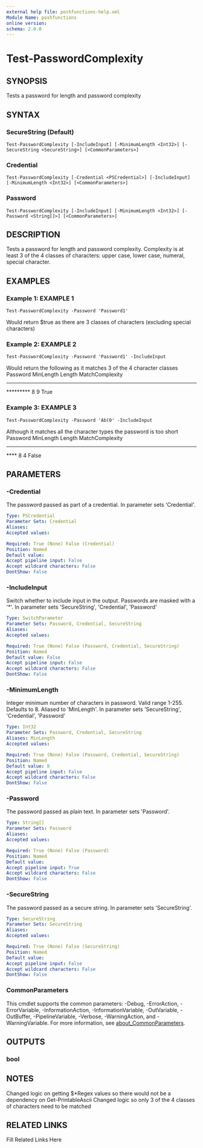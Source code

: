 ```yaml
---
external help file: poshfunctions-help.xml
Module Name: poshfunctions
online version: 
schema: 2.0.0
---
```


# Test-PasswordComplexity

## SYNOPSIS

Tests a password for length and password complexity

## SYNTAX

### SecureString (Default)

```
Test-PasswordComplexity [-IncludeInput] [-MinimumLength <Int32>] [-SecureString <SecureString>] [<CommonParameters>]
```

### Credential

```
Test-PasswordComplexity [-Credential <PSCredential>] [-IncludeInput] [-MinimumLength <Int32>] [<CommonParameters>]
```

### Password

```
Test-PasswordComplexity [-IncludeInput] [-MinimumLength <Int32>] [-Password <String[]>] [<CommonParameters>]
```

## DESCRIPTION

Tests a password for length and password complexity.
Complexity is at least 3 of the 4 classes of characters: upper case, lower case, numeral, special character.


## EXAMPLES

### Example 1: EXAMPLE 1

```
Test-PasswordComplexity -Password 'Password1'
```

Would return $true as there are 3 classes of characters (excluding special characters)





### Example 2: EXAMPLE 2

```
Test-PasswordComplexity -Password 'Password1' -IncludeInput
```

Would return the following as it matches 3 of the 4 character classes
Password  MinLength Length MatchComplexity
--------  --------- ------ ---------------
*********         8      9           True





### Example 3: EXAMPLE 3

```
Test-PasswordComplexity -Password 'Ab(0' -IncludeInput
```

Although it matches all the character types the password is too short
Password MinLength Length MatchComplexity
-------- --------- ------ ---------------
****             8      4           False






## PARAMETERS

### -Credential

The password passed as part of a credential.
In parameter sets 'Credential'.

```yaml
Type: PSCredential
Parameter Sets: Credential
Aliases: 
Accepted values: 

Required: True (None) False (Credential)
Position: Named
Default value: 
Accept pipeline input: False
Accept wildcard characters: False
DontShow: False
```

### -IncludeInput

Switch whether to include input in the output.
Passwords are masked with a '*'.
In parameter sets 'SecureString', 'Credential', 'Password'

```yaml
Type: SwitchParameter
Parameter Sets: Password, Credential, SecureString
Aliases: 
Accepted values: 

Required: True (None) False (Password, Credential, SecureString)
Position: Named
Default value: False
Accept pipeline input: False
Accept wildcard characters: False
DontShow: False
```

### -MinimumLength

Integer minimum number of characters in password.
Valid range 1-255.
Defaults to 8.
Aliased to 'MinLength'.
In parameter sets 'SecureString', 'Credential', 'Password'

```yaml
Type: Int32
Parameter Sets: Password, Credential, SecureString
Aliases: MinLength
Accepted values: 

Required: True (None) False (Password, Credential, SecureString)
Position: Named
Default value: 8
Accept pipeline input: False
Accept wildcard characters: False
DontShow: False
```

### -Password

The password passed as plain text.
In parameter sets 'Password'.

```yaml
Type: String[]
Parameter Sets: Password
Aliases: 
Accepted values: 

Required: True (None) False (Password)
Position: Named
Default value: 
Accept pipeline input: True
Accept wildcard characters: False
DontShow: False
```

### -SecureString

The password passed as a secure string.
In parameter sets 'SecureString'.

```yaml
Type: SecureString
Parameter Sets: SecureString
Aliases: 
Accepted values: 

Required: True (None) False (SecureString)
Position: Named
Default value: 
Accept pipeline input: False
Accept wildcard characters: False
DontShow: False
```


### CommonParameters

This cmdlet supports the common parameters: -Debug, -ErrorAction, -ErrorVariable, -InformationAction, -InformationVariable, -OutVariable, -OutBuffer, -PipelineVariable, -Verbose, -WarningAction, and -WarningVariable. For more information, see [about_CommonParameters](http://go.microsoft.com/fwlink/?LinkID=113216).

## OUTPUTS

### bool


## NOTES

Changed logic on getting $*Regex values so there would not be a dependency on Get-PrintableAscii
Changed logic so only 3 of the 4 classes of characters need to be matched


## RELATED LINKS

Fill Related Links Here

